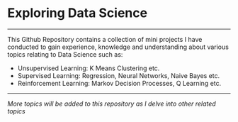 # Exploring Data Science
***
This Github Repository contains a collection of mini projects I have conducted to gain experience, knowledge and understanding about various topics relating to Data Science such as:
* Unsupervised Learning: K Means Clustering etc.
* Supervised Learning: Regression, Neural Networks, Naive Bayes etc.
* Reinforcement Learning: Markov Decision Processes, Q Learning etc.
***
*More topics will be added to this repository as I delve into other related topics*
